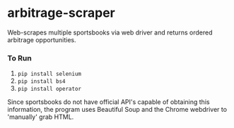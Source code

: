 # arbitrage-scraper
Web-scrapes multiple sportsbooks via web driver and returns ordered arbitrage opportunities.

### To Run
1. `pip install selenium`
2. `pip install bs4`
3. `pip install operator`

Since sportsbooks do not have official API's capable of obtaining this information, the program uses Beautiful Soup and the Chrome webdriver to 'manually' grab HTML.
